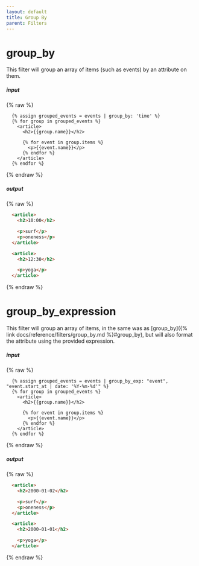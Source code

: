 ```yaml
---
layout: default
title: Group By
parent: Filters
---
```


# group_by

This filter will group an array of items (such as events) by an attribute on them.

##### input
{% raw %}
```liquid
  {% assign grouped_events = events | group_by: 'time' %}
  {% for group in grouped_events %}
    <article>
      <h2>{{group.name}}</h2>

      {% for event in group.items %}
        <p>{{event.name}}</p>
      {% endfor %}
    </article>
  {% endfor %}
```
{% endraw %}

##### output
{% raw %}
```html
  <article>
    <h2>10:00</h2>

    <p>surf</p>
    <p>oneness</p>
  </article>

  <article>
    <h2>12:30</h2>

    <p>yoga</p>
  </article>
```
{% endraw %}

# group_by_expression

This filter will group an array of items, in the same was as [group_by]({% link docs/reference/filters/group_by.md %}#group_by), but will also format the attribute using the provided expression.

##### input
{% raw %}
```liquid
  {% assign grouped_events = events | group_by_exp: "event", "event.start_at | date: '%Y-%m-%d'" %}
  {% for group in grouped_events %}
    <article>
      <h2>{{group.name}}</h2>

      {% for event in group.items %}
        <p>{{event.name}}</p>
      {% endfor %}
    </article>
  {% endfor %}
```
{% endraw %}

##### output
{% raw %}
```html
  <article>
    <h2>2000-01-02</h2>

    <p>surf</p>
    <p>oneness</p>
  </article>

  <article>
    <h2>2000-01-01</h2>

    <p>yoga</p>
  </article>
```
{% endraw %}

